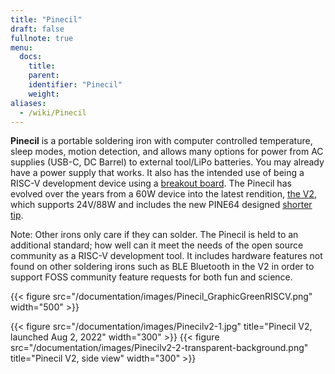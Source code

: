 ```yaml
---
title: "Pinecil"
draft: false
fullnote: true
menu:
  docs:
    title:
    parent:
    identifier: "Pinecil"
    weight:
aliases:
  - /wiki/Pinecil
---
```


**Pinecil** is a portable soldering iron with computer controlled temperature, sleep modes, motion detection, and allows many options for power from AC supplies (USB-C, DC Barrel) to external tool/LiPo batteries. You may already have a power supply that works. It also has the intended use of being a RISC-V development device using a [breakout board](/documentation/Pinecil/Breakout_board/). The Pinecil has evolved over the years from a 60W device into the latest rendition, [the V2](/documentation/Pinecil/Further_information/History_of_hardware_changes/), which supports 24V/88W and includes the new PINE64 designed [shorter tip](/documentation/Pinecil/Tips#I._Short_tips).

Note: Other irons only care if they can solder. The Pinecil is held to an additional standard; how well can it meet the needs of the open source community as a RISC-V development tool. It includes hardware features not found on other soldering irons such as BLE Bluetooth in the V2 in order to support FOSS community feature requests for both fun and science.

{{< figure src="/documentation/images/Pinecil_GraphicGreenRISCV.png" width="500" >}}

{{< figure src="/documentation/images/Pinecilv2-1.jpg" title="Pinecil V2, launched Aug 2, 2022" width="300" >}}
{{< figure src="/documentation/images/Pinecilv2-2-transparent-background.png" title="Pinecil V2, side view" width="300" >}}
